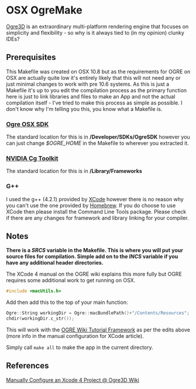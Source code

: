 # OSX OgreMake

[Ogre3D](http://www.ogre3d.org/) is an extraordinary multi-platform rendering engine that focuses on simplicity and flexibility - so why is it always tied to (in my opinion) clunky IDEs?

## Prerequisites

This Makefile was created on OSX 10.8 but as the requirements for OGRE on OSX are actually quite low it's entirely likely that this will not need any or just minimal changes to work with pre 10.6 systems. As this is just a Makefile it's up to you edit the compilation process as the primary function here is just to link libraries and files to make an App and not the actual compilation itself - I've tried to make this process as simple as possible. I don't know why I'm telling you this, you know what a Makefile is.

### [Ogre OSX SDK](http://sourceforge.net/projects/ogre/files/ogre/1.8/1.8.0/OgreSDK_v1-8-0.dmg/download)
The standard location for this is in __/Developer/SDKs/OgreSDK__ however you can just change _$OGRE_HOME_ in the Makefile to wherever you extracted it.

### [NVIDIA Cg Toolkit](http://developer.download.nvidia.com/cg/Cg_3.1/Cg-3.1_April2012.dmg)
The standard location for this is in __/Library/Frameworks__

### G++
I used the g++ (4.2.1) provided by [XCode](https://itunes.apple.com/us/app/xcode/id497799835?ls=1&mt=12) however there is no reason why you can't use the one provided by [Homebrew](http://mxcl.github.com/homebrew/). If you do choose to use XCode then please install the Command Line Tools package. Please check if there are any changes for framework and library linking for your compiler.

## Notes
__There is a _SRCS_ variable in the Makefile. This is where you will put your source files for compilation. Simple add on to the _INCS_ variable if you have any additional header directories.__

The XCode 4 manual on the OGRE wiki explains this more fully but OGRE requires some additional work to get running on OSX.

```c++
#include <macUtils.h>
```

Add then add this to the top of your main function:

```c++
Ogre::String workingDir = Ogre::macBundlePath()+"/Contents/Resources";
chdir(workingDir.c_str());
```

This will work with the [OGRE Wiki Tutorial Framework](http://www.ogre3d.org/tikiwiki/tiki-index.php?page=Ogre+Wiki+Tutorial+Framework) as per the edits above (more info in the manual configuration for XCode article).

Simply call ```make all``` to make the app in the current directory.

## References
[Manually Configure an Xcode 4 Project @ Ogre3D Wiki](http://www.ogre3d.org/tikiwiki/tiki-index.php?page=Manually+configure+an+Xcode+4+project)
